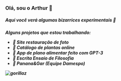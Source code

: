 ### Olá, sou o Arthur 👋

<h5>Aqui você verá algumas bizarrices experimentais 🌵<h5>

Alguns projetos que estou trabalhando:
  - 🐊 Site restauração de foto
  - 🐍 Catálogo de plantas online
  - 🥗 App de plano alimentar feito com GPT-3
  - 🍏 Escrita Ensaio de Filosofia
  - 🦎 Panana&Gar (Equipe Damespo)
  
<img src="https://github.com/artwafam/artwafam/blob/main/giphy-downsized-large.gif" alt="gorillaz">
<!--
**artwafam/artwafam** is a ✨ _special_ ✨ repository because its `README.md` (this file) appears on your GitHub profile.

Here are some ideas to get you started:

- 🔭 I’m currently working on ...
- 🌱 I’m currently learning ...
- 👯 I’m looking to collaborate on ...
- 🤔 I’m looking for help with ...
- 💬 Ask me about ...
- 📫 How to reach me: ...
- 😄 Pronouns: ...
- ⚡ Fun fact: ...
-->
